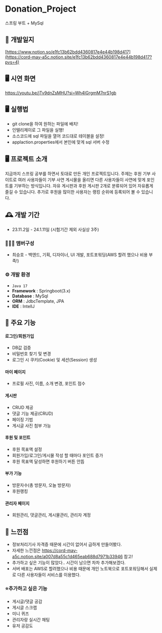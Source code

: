 # Donation_Project
스프링 부트 + MySql


## 📖 개발일지
[https://www.notion.so/e1fc13b62bdd4360817e4e44b198d417](https://cord-may-a5c.notion.site/e1fc13b62bdd4360817e4e44b198d417?pvs=4)


## 🖥️ 시연 화면
https://youtu.be/jTv9dnZsMHU?si=Wh4IGrgmM7nrS1gb


## 🖥 실행법
- git clone을 하여 원하는 파일에 배치!
- 인텔리제이로 그 파일을 실행!
- 소스코드에 sql 파일을 열어 코드대로 테이블을 설정!
- applaction.properties에서 본인에 맞게 sql 서버 수정


## 🖥️ 프로젝트 소개
지금까지 스프링 공부를 하면서 토대로 만든 개인 프로젝트입니다. 
주제는 후원 기부 사이트로 
여러 사용자들이 기부 사연 게시물을 올리면 다른 사용자들이 사연에 맞게 포인트를 기부하는 방식입니다. 
자유 게시판과 후원 게시판 2개로 분류되어 있어 자유롭게 즐길 수 있습니다. 
추가로 후원을 많이한 사용자는 랭킹 순위에 등록되어 볼 수 있습니다. 
<br>

## 🕰️ 개발 기간
* 23.11.2일 - 24.1.11일 (시험기간 제외 사실상 3주)

### 🧑‍🤝‍🧑 맴버구성
 -  최승호 - 백엔드, 기획, 디자이너, UI 개발, 포트포워딩(AWS 할려 했으나 비용 부족!)

### ⚙️ 개발 환경
- `Java 17`
- **Framework** : Springboot(3.x)
- **Database** : MySql
- **ORM** : JdbcTemplate, JPA
- **IDE** : IntellJ

## 📌 주요 기능
#### 로그인/회원가입 
- DB값 검증
- 비밀번호 찾기 및 변경 
- 로그인 시 쿠키(Cookie) 및 세션(Session) 생성

#### 마이 페이지 
- 프로필 사진, 이름, 소개 변경, 포인트 점수

#### 게시판 
- CRUD 제공
- 댓글 기능 제공(CRUD)
- 페이징 기법
- 게시글 사진 첨부 가능
  
#### 후원 및 포인트 
- 후원 목표액 설정
- 회원가입/로그인/게시물 작성 할 때마다 포인트 증가
- 후원 목표액 달성하면 후원하기 버튼 안뜸

#### 부가 기능
- 방문자수(총 방문자, 오늘 방문자)
- 후원랭킹 
  
#### 관리자 페이지 
- 회원관리, 댓글관리, 게시물관리, 관리자 계정

## 🌠 느낀점
- 정보처리기사 자격증 때문에 시간이 없어서 급하게 만들어봤다.
- 자세한 느낀점은 https://cord-may-a5c.notion.site/a007d8a55c1d465eab688d7971b33946 참고!
- 추가하고 싶은 기능이 많았다.. 시간이 남으면 차차 추가해보겠다.
- 서버 배포는 AWS로 할려했으나 비용 때문에 개인 노트북으로 포트포워딩해서 실제로 다른 사용자들이 서비스를 이용했다.
  
### ⭐추가하고 싶은 기능
- 게시글/댓글 공감
- 게시글 스크랩
- 미니 퀴즈
- 관리자랑 실시간 채팅
- 유저 공감도 
